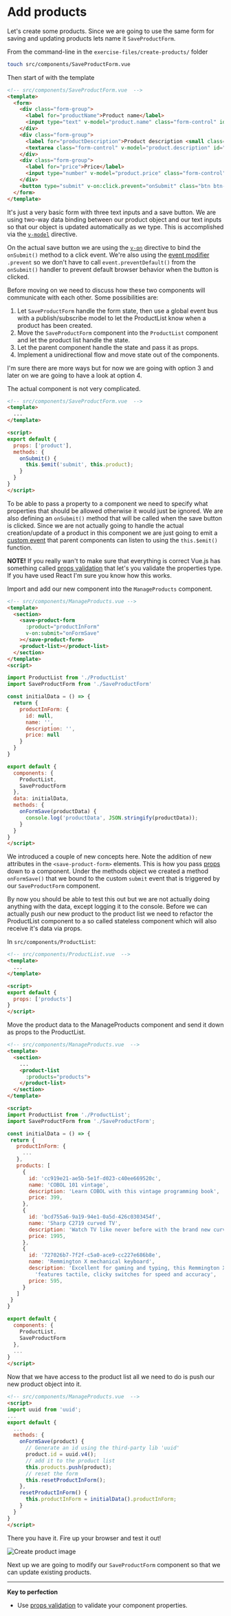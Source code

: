 # Add products

Let's create some products. Since we are going to use the same form for saving and updating products lets name it `SaveProductForm`.

From the command-line in the `exercise-files/create-products/` folder

```bash
touch src/components/SaveProductForm.vue
```

Then start of with the template
```html
<!-- src/components/SaveProductForm.vue  -->
<template>
  <form>
    <div class="form-group">
      <label for="productName">Product name</label>
      <input type="text" v-model="product.name" class="form-control" id="productName" maxlength="32" placeholder="Enter product name">
    </div>
    <div class="form-group">
      <label for="productDescription">Product description <small class="text-muted">(optional)</small></label>
      <textarea class="form-control" v-model="product.description" id="productDescription" rows="3" maxlength="128" placeholder="Enter description"></textarea>
    </div>
    <div class="form-group">
      <label for="price">Price</label>
      <input type="number" v-model="product.price" class="form-control" id="price" placeholder="Enter Price" number>
    </div>
    <button type="submit" v-on:click.prevent="onSubmit" class="btn btn-primary">Save product</button>
  </form>
</template>
```

It's just a very basic form with three text inputs and a save button. We are using two-way data binding between our product object and our text inputs so that our object is updated automatically as we type. This is accomplished via the [`v-model`](https://vuejs.org/guide/forms.html) directive.

On the actual save button we are using the [`v-on`](https://vuejs.org/guide/events.html) directive to bind the `onSubmit()` method to a click event. We're also using the [event modifier](http://vuejs.org/guide/events.html#Event-Modifiers) `.prevent` so we don't have to call `event.preventDefault()` from the `onSubmit()` handler to prevent default browser behavior when the button is clicked.

Before moving on we need to discuss how these two components will communicate with each other. Some possibilities are:

1. Let `SaveProductForm` handle the form state, then use a global event bus with a publish/subscribe model to let the ProductList know when a product has been created.
2. Move the `SaveProductForm` component into the `ProductList` component and let the product list handle the state.
3. Let the parent component handle the state and pass it as props.
4. Implement a unidirectional flow and move state out of the components.

I'm sure there are more ways but for now we are going with option 3 and later on we are going to have a look at option 4.

The actual component is not very complicated.

```html
<!-- src/components/SaveProductForm.vue  -->
<template>
  ...
</template>

<script>
export default {
  props: ['product'],
  methods: {
    onSubmit() {
      this.$emit('submit', this.product);
    }
  }
}
</script>
```

To be able to pass a property to a component we need to specify what properties that should be allowed otherwise it would just be ignored.
We are also defining an `onSubmit()` method that will be called when the save button is clicked. Since we are not actually going to handle the actual creation/update of a product in this component we are just going to emit a [custom event](http://vuejs.org/guide/components.html#Custom-Events) that parent components can listen to using the `this.$emit()` function.

**NOTE!**
If you really wan't to make sure that everything is correct Vue.js has something
called [props validation](http://vuejs.org/guide/components.html#Prop-Validation)
that let's you validate the properties type. If you have used React I'm sure you know how this works.

Import and add our new component into the `ManageProducts` component.
```html
<!-- src/components/ManageProducts.vue -->
<template>
  <section>
    <save-product-form
      :product="productInForm"
      v-on:submit="onFormSave"
    ></save-product-form>
    <product-list></product-list>
  </section>
</template>
<script>

import ProductList from './ProductList'
import SaveProductForm from './SaveProductForm'

const initialData = () => {
  return {
    productInForm: {
      id: null,
      name: '',
      description: '',
      price: null
    }  
  }
}

export default {
  components: {
    ProductList,
    SaveProductForm
  },
  data: initialData,
  methods: {
    onFormSave(productData) {
      console.log('productData', JSON.stringify(productData));
    }
  }
}
</script>
```
We introduced a couple of new concepts here. Note the addition of new attributes in the `<save-product-form>` elements. This is how you pass [props](http://vuejs.org/guide/components.html#Props) down to a component. Under the methods object we created a method `onFormSave()` that we bound to the custom `submit` event that is triggered by our `SaveProductForm` component.

By now you should be able to test this out but we are not actually doing anything with the data, except logging it to the console. Before we can actually push our new product to the product list
we need to refactor the ProductList component to a so called stateless component
which will also receive it's data via props.

In `src/components/ProductList`:

```html
<!-- src/components/ProductList.vue  -->
<template>
  ...
</template>

<script>
export default {
  props: ['products']
}
</script>
```

Move the product data to the ManageProducts component and send it down as props
to the ProductList.

```html
<!-- src/components/ManageProducts.vue  -->
<template>
  <section>
    ...
    <product-list
      :products="products">
    </product-list>
  </section>
</template>

<script>
import ProductList from './ProductList';
import SaveProductForm from './SaveProductForm';

const initialData = () => {
 return {
   productInForm: {
     ...
   },
   products: [
     {
       id: 'cc919e21-ae5b-5e1f-d023-c40ee669520c',
       name: 'COBOL 101 vintage',
       description: 'Learn COBOL with this vintage programming book',
       price: 399,
     },
     {
       id: 'bcd755a6-9a19-94e1-0a5d-426c0303454f',
       name: 'Sharp C2719 curved TV',
       description: 'Watch TV like never before with the brand new curved screen technology',
       price: 1995,
     },
     {
       id: '727026b7-7f2f-c5a0-ace9-cc227e686b8e',
       name: 'Remmington X mechanical keyboard',
       description: 'Excellent for gaming and typing, this Remmington X keyboard ' +
         'features tactile, clicky switches for speed and accuracy',
       price: 595,
     }
   ]
 }
}

export default {
  components: {
    ProductList,
    SaveProductForm
  },
  ...
}
</script>
```

Now that we have access to the product list all we need to do is push our new product object into it.

```html
<!-- src/components/ManageProducts.vue  -->
<script>
import uuid from 'uuid';
...
export default {
  ...
  methods: {
    onFormSave(product) {
      // Generate an id using the third-party lib 'uuid'
      product.id = uuid.v4();
      // add it to the product list
      this.products.push(product);
      // reset the form
      this.resetProductInForm();
    },
    resetProductInForm() {
      this.productInForm = initialData().productInForm;
    }
  }
}
</script>
```

There you have it. Fire up your browser and test it out!

![Create product image](/docs/images/create-product.png)

Next up we are going to modify our `SaveProductForm` component so that we can update existing products.

---

**Key to perfection**

 * Use [props validation](http://vuejs.org/guide/components.html#Prop-Validation) to validate your component properties.
